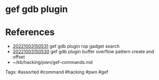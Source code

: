 # gef gdb plugin

# References
- [20221003150531](/zet/20221003150531/README.md) gef gdb plugin rop gadget search
- [20221003150530](/zet/20221003150530/README.md) gef gdb plugin buffer overflow pattern create and offset
- ~/kb/hacking/pwn/gef-commands.md

Tags:
    #assorted #command #hacking #pwn #gef
